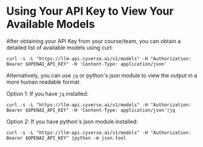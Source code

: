 # Using Your API Key to View Your Available Models

After obtaining your API Key from your course/team, you can obtain a detailed list of available models using curl:

```
curl -s -L "https://llm-api.cyverse.ai/v1/models" -H "Authorization: Bearer $OPENAI_API_KEY" -H 'Content-Type: application/json'
```

Alternatively, you can use `jq` or python's json module to view the output in a more human readable format.

Option 1: If you have `jq` installed:
```
curl -s -L "https://llm-api.cyverse.ai/v1/models" -H "Authorization: Bearer $OPENAI_API_KEY" -H 'Content-Type: application/json'|jq
```

Option 2: If you have python's json module installed:
```
curl -s -L "https://llm-api.cyverse.ai/v1/models" -H "Authorization: Bearer $OPENAI_API_KEY" |python -m json.tool
```

